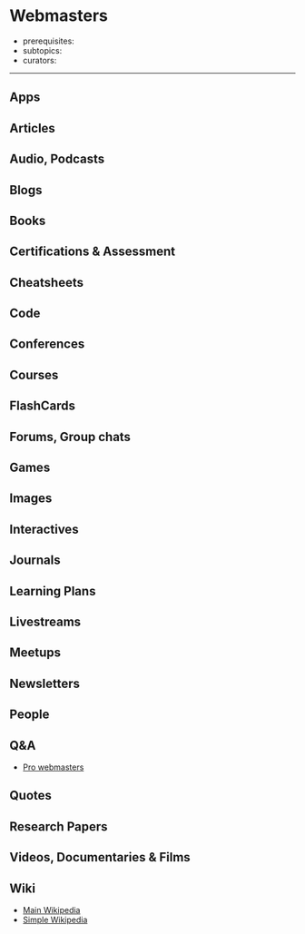 # Webmasters

- prerequisites:
- subtopics:
- curators:

------

## Apps

## Articles

## Audio, Podcasts

## Blogs

## Books

## Certifications & Assessment

## Cheatsheets

## Code

## Conferences

## Courses

## FlashCards

## Forums, Group chats

## Games

## Images

## Interactives

## Journals

## Learning Plans

## Livestreams

## Meetups

## Newsletters

## People

## Q&A

- [Pro webmasters](http://webmasters.stackexchange.com)

## Quotes

## Research Papers

## Videos, Documentaries & Films

## Wiki

- [Main Wikipedia](https://en.wikipedia.org/wiki/Webmaster)
- [Simple Wikipedia]()

